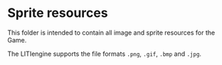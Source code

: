 # Sprite resources
This folder is intended to contain all image and sprite resources for the Game.

The LITIengine supports the file formats `.png`, `.gif`, `.bmp` and `.jpg`. 
